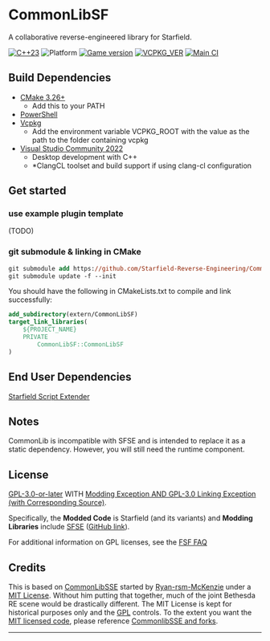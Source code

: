 # CommonLibSF

A collaborative reverse-engineered library for Starfield.

[![C++23](https://img.shields.io/static/v1?label=standard&message=c%2B%2B23&color=blue&logo=c%2B%2B&&logoColor=red&style=flat)](https://en.cppreference.com/w/cpp/compiler_support)
![Platform](https://img.shields.io/static/v1?label=platform&message=windows&color=dimgray&style=flat&logo=windows)
[![Game version](https://img.shields.io/badge/game%20version-1.7.23-orange)](#Get-started)
[![VCPKG_VER](https://img.shields.io/static/v1?label=vcpkg&message=2023-09-07&color=green&style=flat)](https://github.com/Starfield-Reverse-Engineering/Starfield-RE-vcpkg)
[![Main CI](https://img.shields.io/github/actions/workflow/status/Starfield-Reverse-Engineering/CommonLibSF/main_ci.yml)](https://github.com/Starfield-Reverse-Engineering/CommonLibSF/actions/workflows/main_ci.yml)

## Build Dependencies
+ [CMake 3.26+](https://cmake.org/)
  + Add this to your PATH
+ [PowerShell](https://github.com/PowerShell/PowerShell/releases/tag/v7.3.6)
+ [Vcpkg](https://github.com/microsoft/vcpkg)
  + Add the environment variable VCPKG_ROOT with the value as the path to the folder containing vcpkg
+ [Visual Studio Community 2022](https://visualstudio.microsoft.com/)
  + Desktop development with C++
  + *ClangCL toolset and build support if using clang-cl configuration


## Get started
### use example plugin template
(TODO)

### git submodule & linking in CMake
```ps
git submodule add https://github.com/Starfield-Reverse-Engineering/CommonLibSF.git extern/CommonLibSF
git submodule update -f --init
```
You should have the following in CMakeLists.txt to compile and link successfully:

```cmake
add_subdirectory(extern/CommonLibSF)
target_link_libraries(
	${PROJECT_NAME}
	PRIVATE
        CommonLibSF::CommonLibSF
)
```

## End User Dependencies
[Starfield Script Extender](https://www.nexusmods.com/starfield/mods/106)

## Notes
CommonLib is incompatible with SFSE and is intended to replace it as a static dependency. However, you will still need the runtime component.

## License

[GPL-3.0-or-later][LICENSE] WITH [Modding Exception AND GPL-3.0 Linking Exception (with Corresponding Source)](EXCEPTIONS).

Specifically, the **Modded Code** is Starfield (and its variants) and **Modding Libraries** include [SFSE](https://sfse.silverlock.org/) ([GitHub link](https://github.com/ianpatt/sfse)).

For additional information on GPL licenses, see the [FSF FAQ](https://www.gnu.org/licenses/gpl-faq.en.html)

## Credits

This is based on [CommonLibSSE][CommonlibSSE] started by [Ryan-rsm-McKenzie](https://github.com/Ryan-rsm-McKenzie) under a [MIT License][Commonlib_MIT]. Without him putting that together, much of the joint Bethesda RE scene would be drastically different. The MIT License is kept for historical purposes only and the [GPL](#license) controls. To the extent you want the [MIT licensed code][Commonlib_MIT], please reference [CommonlibSSE and forks][CommonlibSSE].

---

[Commonlib_MIT]: /CommonLibSF/LICENSES/COMMONLIB
[LICENSE]: COPYING
[CommonlibSSE]: https://github.com/Ryan-rsm-McKenzie/CommonLibSSE
